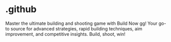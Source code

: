 # .github
Master the ultimate building and shooting game with Build Now gg! Your go-to source for advanced strategies, rapid building techniques, aim improvement, and competitive insights. Build, shoot, win!
